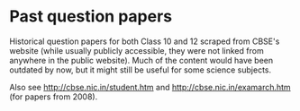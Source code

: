 # Past question papers

Historical question papers for both Class 10 and 12 scraped from CBSE's website (while usually publicly accessible, they were not linked from anywhere in the public website). Much of the content would have been outdated by now, but it might still be useful for some science subjects.

Also see http://cbse.nic.in/student.htm and http://cbse.nic.in/examarch.htm (for papers from 2008).
